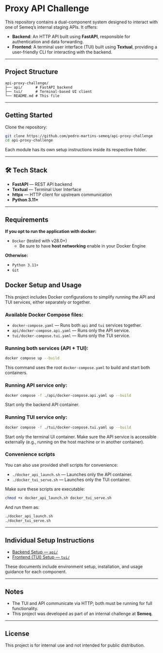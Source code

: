 # Proxy API Challenge

This repository contains a dual-component system designed to interact with one of Semeq’s internal staging APIs. It offers:

- **Backend**: An HTTP API built using **FastAPI**, responsible for authentication and data forwarding.
- **Frontend**: A terminal user interface (TUI) built using **Textual**, providing a user-friendly CLI for interacting with the backend.

---

## Project Structure

```
api-proxy-challenge/
├── api/      # FastAPI backend
├── tui/      # Terminal-based UI client
└── README.md # This file
```

---

## Getting Started

Clone the repository:

```bash
git clone https://github.com/pedro-martins-semeq/api-proxy-challenge
cd api-proxy-challenge
```

Each module has its own setup instructions inside its respective folder.

---


## 🛠 Tech Stack

- **FastAPI** — REST API backend
- **Textual** — Terminal User Interface
- **httpx** — HTTP client for upstream communication
- **Python 3.11+**

---

## Requirements
**If you opt to run the application with docker:**
- `Docker` (tested with v28.0+)
  - Be sure to have **host networking** enable in your Docker Engine

**Otherwise:**
- `Python 3.11+`
- `Git`

## Docker Setup and Usage

This project includes Docker configurations to simplify running the API and TUI services, either separately or together.

### Available Docker Compose files:

- `docker-compose.yaml` — Runs both `api` and `tui` services together.
- `api/docker-compose.api.yaml` — Runs only the API service.
- `tui/docker-compose.tui.yaml` — Runs only the TUI service.

### Running both services (API + TUI):

```bash
docker compose up --build
```

This command uses the root `docker-compose.yaml` to build and start both containers.

### Running API service only:

```bash
docker compose -f ./api/docker-compose.api.yaml up --build
```

Start only the backend API container.

### Running TUI service only:

```bash
docker compose -f ./tui/docker-compose.tui.yaml up --build
```

Start only the terminal UI container. Make sure the API service is accessible externally (e.g., running on the host machine or in another container).

### Convenience scripts

You can also use provided shell scripts for convenience:

- `./docker_api_launch.sh` — Launches only the API container.
- `./docker_tui_serve.sh` — Launches only the TUI container.

Make sure these scripts are executable:

```bash
chmod +x docker_api_launch.sh docker_tui_serve.sh
```

And run them as:

```bash
./docker_api_launch.sh
./docker_tui_serve.sh
```

---

## Individual Setup Instructions

- [Backend Setup — `api/`](./api/README.md)
- [Frontend (TUI) Setup — `tui/`](./tui/README.md)

These documents include environment setup, installation, and usage guidance for each component.

---

## Notes

- The TUI and API communicate via HTTP; both must be running for full functionality.
- This project was developed as part of an internal challenge at **Semeq**.

---

## License

This project is for internal use and not intended for public distribution.
